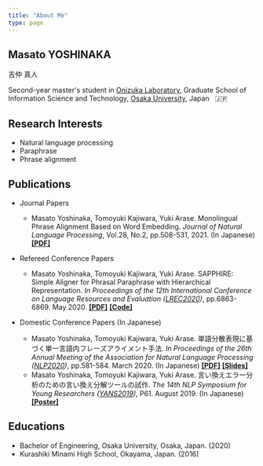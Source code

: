 ```yaml
---
title: "About Me"
type: page
---
```


## Masato YOSHINAKA
吉仲 真人

Second-year master's student in
[Onizuka Laboratory](http://www-bigdata.ist.osaka-u.ac.jp/en/home/),
Graduate School of Information Science and Technology,
[Osaka University](https://www.osaka-u.ac.jp/en), Japan &nbsp; :jp:


## Research Interests
* Natural language processing
* Paraphrase
* Phrase alignment


## Publications
- Journal Papers
    - Masato Yoshinaka, Tomoyuki Kajiwara, Yuki Arase.
      Monolingual Phrase Alignment Based on Word Embedding.
      *Journal of Natural Language Processing*, Vol.28, No.2, pp.508-531, 2021. (In Japanese)
      **[[PDF]](https://www.jstage.jst.go.jp/article/jnlp/28/2/28_508/_article/-char/en)**

- Refereed Conference Papers
    - Masato Yoshinaka, Tomoyuki Kajiwara, Yuki Arase.
      SAPPHIRE: Simple Aligner for Phrasal Paraphrase with Hierarchical Representation.
      *In Proceedings of the 12th International Conference on Language Resources and Evaluation
      ([LREC2020](https://lrec2020.lrec-conf.org/en/))*, pp.6863-6869. May 2020.
      **[[PDF]](https://www.aclweb.org/anthology/2020.lrec-1.847/)**
      **[[Code]](https://github.com/m-yoshinaka/sapphire)**

- Domestic Conference Papers (In Japanese)
    - Masato Yoshinaka, Tomoyuki Kajiwara, Yuki Arase.
      単語分散表現に基づく単一言語内フレーズアライメント手法.
      *In Proceedings of the 26th Annual Meeting of the Association for Natural Language Processing
      ([NLP2020](https://www.anlp.jp/nlp2020/))*, pp.581-584. March 2020. (In Japanese)
      **[[PDF]](https://www.anlp.jp/proceedings/annual_meeting/2020/pdf_dir/C3-3.pdf)**
      **[[Slides]](/pdf/nlp2020_yoshinaka.pdf)**
    - Masato Yoshinaka, Tomoyuki Kajiwara, Yuki Arase.
    言い換えエラー分析のための言い換え分解ツールの試作.
    *The 14th NLP Symposium for Young Researchers ([YANS2019](https://yans.anlp.jp/entry/yans2019))*,
    P61. August 2019. (In Japanese)
    **[[Poster]](/pdf/yans2019_yoshinaka.pdf)**

## Educations
- Bachelor of Engineering, Osaka University, Osaka, Japan. (2020)
- Kurashiki Minami High School, Okayama, Japan. (2016)
